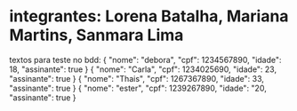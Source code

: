 # integrantes: Lorena Batalha, Mariana Martins, Sanmara Lima
textos para teste no bdd:
{
	"nome": "debora",
	"cpf": 1234567890,
	"idade": 18,
	"assinante": true
}
{
	"nome": "Carla",
	"cpf": 1234025690,
	"idade": 23,
	"assinante": true
}
{
	"nome": "Thais",
	"cpf": 1267367890,
	"idade": 33,
	"assinante": true
}
{
	"nome": "ester",
	"cpf": 1239267890,
	"idade": "20,
	"assinante": true
}
